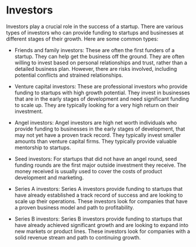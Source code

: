 # Investors 

Investors play a crucial role in the success of a startup. There are various types of investors who can provide funding to startups and businesses at different stages of their growth. Here are some common types:

* Friends and family investors: These are often the first funders of a startup. They can help get the business off the ground. They are often willing to invest based on personal relationships and trust, rather than a detailed business plan. However, there are risks involved, including potential conflicts and strained relationships.

* Venture capital investors: These are professional investors who provide funding to startups with high growth potential. They invest in businesses that are in the early stages of development and need significant funding to scale up. They are typically looking for a very high return on their investment.

* Angel investors: Angel investors are high net worth individuals who provide funding to businesses in the early stages of development, that may not yet have a proven track record. They typically invest smaller amounts than venture capital firms. They typically provide valuable mentorship to startups.

* Seed investors: For startups that did not have an angel round, seed funding rounds are the first major outside investment they receive. The money received is usually used to cover the costs of product development and marketing.

* Series A investors: Series A investors provide funding to startups that have already established a track record of success and are looking to scale up their operations. These investors look for companies that have a proven business model and path to profitability.

* Series B investors: Series B investors provide funding to startups that have already achieved significant growth and are looking to expand into new markets or product lines. These investors look for companies with a solid revenue stream and path to continuing growth.